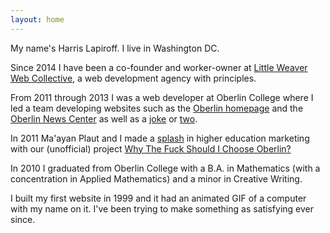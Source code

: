 ```yaml
---
layout: home
---
```


My name's Harris Lapiroff. I live in Washington DC.

Since 2014 I have been a co-founder and worker-owner at [Little Weaver Web Collective](http://littleweaverweb.com/), a web development agency with principles.

From 2011 through 2013 I was a web developer at Oberlin College where I led a team developing websites such as the [Oberlin homepage](http://home.oberlin.edu/) and the [Oberlin News Center](http://news.oberlin.edu/) as well as a [joke](http://oberlin.edu/kittens/) or [two](https://new.oberlin.edu/home/nyan/).

In 2011 Ma'ayan Plaut and I made a [splash](https://www.insidehighered.com/news/2011/11/08/marketing-experts-praise-unusual-website-about-oberlin) in higher education marketing with our (unofficial) project [Why The Fuck Should I Choose Oberlin?](http://whythefuckshouldichooseoberlin.com/)

In 2010 I graduated from Oberlin College with a B.A. in Mathematics (with a concentration in Applied Mathematics) and a minor in Creative Writing.

I built my first website in 1999 and it had an animated GIF of a computer with my name on it. I've been trying to make something as satisfying ever since.
